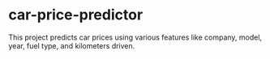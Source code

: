 # car-price-predictor
This project predicts car prices using various features like company, model, year, fuel type, and kilometers driven.
